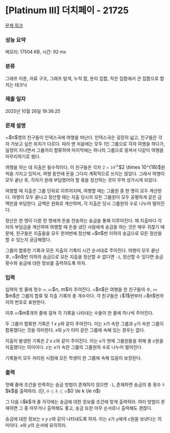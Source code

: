 # [Platinum III] 더치페이 - 21725 

[문제 링크](https://www.acmicpc.net/problem/21725) 

### 성능 요약

메모리: 17504 KB, 시간: 92 ms

### 분류

그래프 이론, 자료 구조, 그래프 탐색, 누적 합, 분리 집합, 작은 집합에서 큰 집합으로 합치는 테크닉

### 제출 일자

2025년 10월 26일 19:36:25

### 문제 설명

<p><mjx-container class="MathJax" jax="CHTML" style="font-size: 109%; position: relative;"> <mjx-math class="MJX-TEX" aria-hidden="true"><mjx-mi class="mjx-i"><mjx-c class="mjx-c1D45B TEX-I"></mjx-c></mjx-mi></mjx-math><mjx-assistive-mml unselectable="on" display="inline"><math xmlns="http://www.w3.org/1998/Math/MathML"><mi>n</mi></math></mjx-assistive-mml><span aria-hidden="true" class="no-mathjax mjx-copytext">$n$</span></mjx-container>명의 친구들이 인덱스국에 여행을 떠난다. 인덱스국은 굉장히 넓고, 친구들은 각자 가보고 싶은 위치가 다르다. 따라 맨 처음에는 모두 1인 그룹으로 각자 여행을 하다가, 일정이 지나면서 그룹끼리 합류하여 마지막에는 하나의 그룹으로 뭉쳐서 다같이 여행을 마무리하기로 했다.</p>

<p>여행을 하는 데 지출은 필수적이다. 이 친구들은 각자 <mjx-container class="MathJax" jax="CHTML" style="font-size: 109%; position: relative;"><mjx-math class="MJX-TEX" aria-hidden="true"><mjx-mn class="mjx-n"><mjx-c class="mjx-c32"></mjx-c></mjx-mn><mjx-mo class="mjx-n" space="3"><mjx-c class="mjx-cD7"></mjx-c></mjx-mo><mjx-msup space="3"><mjx-mn class="mjx-n"><mjx-c class="mjx-c31"></mjx-c><mjx-c class="mjx-c30"></mjx-c></mjx-mn><mjx-script style="vertical-align: 0.393em;"><mjx-texatom size="s" texclass="ORD"><mjx-mn class="mjx-n"><mjx-c class="mjx-c31"></mjx-c><mjx-c class="mjx-c38"></mjx-c></mjx-mn></mjx-texatom></mjx-script></mjx-msup></mjx-math><mjx-assistive-mml unselectable="on" display="inline"><math xmlns="http://www.w3.org/1998/Math/MathML"><mn>2</mn><mo>×</mo><msup><mn>10</mn><mrow data-mjx-texclass="ORD"><mn>18</mn></mrow></msup></math></mjx-assistive-mml><span aria-hidden="true" class="no-mathjax mjx-copytext">$2 \times 10^{18}$</span></mjx-container>원씩을 가지고 있어서, 여행 동안에 돈을 그다지 계획적으로 쓰지는 않았다. 그래서 여행이 모두 끝난 후, 각자가 원래 부담했어야 할 몫을 정산하는 것이 무척 성가시게 되었다.</p>

<p>여행할 때 지출은 그룹 단위로 이루어지며, 여행할 때는 그룹원 중 한 명이 모두 계산한다. 여행이 모두 끝나고 정산할 때는 지출 당시의 모든 그룹원이 모두 공평하게 같은 금액만큼 부담한다. 금액은 원화로 계산하며, 각 지출은 당시 그룹원의 수로 나누어 떨어진다.</p>

<p>정산은 한 명이 다른 한 명에게 돈을 전송하는 송금을 통해 이루어진다. 매 지출마다 각자의 부담금을 계산하여 여행할 때 돈을 냈던 사람에게 송금을 하는 것은 매우 귀찮기 때문에, 친구들은 지출들을 모두 한꺼번에 정산해 <mjx-container class="MathJax" jax="CHTML" style="font-size: 109%; position: relative;"><mjx-math class="MJX-TEX" aria-hidden="true"><mjx-mi class="mjx-i"><mjx-c class="mjx-c1D45B TEX-I"></mjx-c></mjx-mi></mjx-math><mjx-assistive-mml unselectable="on" display="inline"><math xmlns="http://www.w3.org/1998/Math/MathML"><mi>n</mi></math></mjx-assistive-mml><span aria-hidden="true" class="no-mathjax mjx-copytext">$n$</span></mjx-container>번 이하의 송금으로 모든 정산을 할 수 있는지 궁금해졌다.</p>

<p>그룹이 합류한 기록과 모든 지출의 기록이 시간 순서대로 주어진다. 여행이 모두 끝난 후, <mjx-container class="MathJax" jax="CHTML" style="font-size: 109%; position: relative;"><mjx-math class="MJX-TEX" aria-hidden="true"><mjx-mi class="mjx-i"><mjx-c class="mjx-c1D45B TEX-I"></mjx-c></mjx-mi></mjx-math><mjx-assistive-mml unselectable="on" display="inline"><math xmlns="http://www.w3.org/1998/Math/MathML"><mi>n</mi></math></mjx-assistive-mml><span aria-hidden="true" class="no-mathjax mjx-copytext">$n$</span></mjx-container>번 이하의 송금으로 모든 지출을 정산할 수 없다면 <code>-1</code>, 정산할 수 있다면 송금 횟수와 송금에 대한 정보를 출력하도록 하자.</p>

### 입력 

 <p>입력의 첫 줄에 정수 <mjx-container class="MathJax" jax="CHTML" style="font-size: 109%; position: relative;"><mjx-math class="MJX-TEX" aria-hidden="true"><mjx-mi class="mjx-i"><mjx-c class="mjx-c1D45B TEX-I"></mjx-c></mjx-mi><mjx-mo class="mjx-n"><mjx-c class="mjx-c2C"></mjx-c></mjx-mo><mjx-mi class="mjx-i" space="2"><mjx-c class="mjx-c1D45A TEX-I"></mjx-c></mjx-mi></mjx-math><mjx-assistive-mml unselectable="on" display="inline"><math xmlns="http://www.w3.org/1998/Math/MathML"><mi>n</mi><mo>,</mo><mi>m</mi></math></mjx-assistive-mml><span aria-hidden="true" class="no-mathjax mjx-copytext">$n, m$</span></mjx-container>이 주어진다. <mjx-container class="MathJax" jax="CHTML" style="font-size: 109%; position: relative;"><mjx-math class="MJX-TEX" aria-hidden="true"><mjx-mi class="mjx-i"><mjx-c class="mjx-c1D45B TEX-I"></mjx-c></mjx-mi></mjx-math><mjx-assistive-mml unselectable="on" display="inline"><math xmlns="http://www.w3.org/1998/Math/MathML"><mi>n</mi></math></mjx-assistive-mml><span aria-hidden="true" class="no-mathjax mjx-copytext">$n$</span></mjx-container>은 여행을 한 친구들의 수, <mjx-container class="MathJax" jax="CHTML" style="font-size: 109%; position: relative;"><mjx-math class="MJX-TEX" aria-hidden="true"><mjx-mi class="mjx-i"><mjx-c class="mjx-c1D45A TEX-I"></mjx-c></mjx-mi></mjx-math><mjx-assistive-mml unselectable="on" display="inline"><math xmlns="http://www.w3.org/1998/Math/MathML"><mi>m</mi></math></mjx-assistive-mml><span aria-hidden="true" class="no-mathjax mjx-copytext">$m$</span></mjx-container>은 그룹의 합류 및 지출 기록의 총 개수이다. 각 친구들은 <mjx-container class="MathJax" jax="CHTML" style="font-size: 109%; position: relative;"><mjx-math class="MJX-TEX" aria-hidden="true"><mjx-mn class="mjx-n"><mjx-c class="mjx-c31"></mjx-c></mjx-mn></mjx-math><mjx-assistive-mml unselectable="on" display="inline"><math xmlns="http://www.w3.org/1998/Math/MathML"><mn>1</mn></math></mjx-assistive-mml><span aria-hidden="true" class="no-mathjax mjx-copytext">$1$</span></mjx-container>번부터 <mjx-container class="MathJax" jax="CHTML" style="font-size: 109%; position: relative;"><mjx-math class="MJX-TEX" aria-hidden="true"><mjx-mi class="mjx-i"><mjx-c class="mjx-c1D45B TEX-I"></mjx-c></mjx-mi></mjx-math><mjx-assistive-mml unselectable="on" display="inline"><math xmlns="http://www.w3.org/1998/Math/MathML"><mi>n</mi></math></mjx-assistive-mml><span aria-hidden="true" class="no-mathjax mjx-copytext">$n$</span></mjx-container>번까지의 번호로 표현한다.</p>

<p>이후 <mjx-container class="MathJax" jax="CHTML" style="font-size: 109%; position: relative;"><mjx-math class="MJX-TEX" aria-hidden="true"><mjx-mi class="mjx-i"><mjx-c class="mjx-c1D45A TEX-I"></mjx-c></mjx-mi></mjx-math><mjx-assistive-mml unselectable="on" display="inline"><math xmlns="http://www.w3.org/1998/Math/MathML"><mi>m</mi></math></mjx-assistive-mml><span aria-hidden="true" class="no-mathjax mjx-copytext">$m$</span></mjx-container>개의 줄에 걸쳐 각 기록을 나타내는 수들이 한 줄에 하나씩 주어진다.</p>

<p>두 그룹이 합류한 기록은 <em>1 x y</em>와 같이 주어진다. 이는 <em>x</em>가 속한 그룹과 <em>y</em>가 속한 그룹이 합류했다는 것을 의미한다. <em>x</em>와 <em>y</em>가 이미 같은 그룹에 속해 있는 경우는 없다.</p>

<p>지출이 발생한 기록은 <em>2 x c</em>와 같이 주어진다. 이는 <em>x</em>가 현재 그룹원들을 위해 총 <em>c</em>원을 지출했다는 의미이다. <em>c</em>는 <em>x</em>가 속한 그룹의 그룹원의 수로 나누어 떨어진다.</p>

<p>기록들이 모두 처리된 시점에 모든 학생이 한 그룹에 속해 있음이 보장된다.</p>

### 출력 

 <p>첫째 줄에 조건을 만족하는 송금 방법이 존재하지 않으면 <code>-1</code>, 존재하면 송금의 총 횟수 <mjx-container class="MathJax" jax="CHTML" style="font-size: 109%; position: relative;"><mjx-math class="MJX-TEX" aria-hidden="true"><mjx-mi class="mjx-i"><mjx-c class="mjx-c1D458 TEX-I"></mjx-c></mjx-mi></mjx-math><mjx-assistive-mml unselectable="on" display="inline"><math xmlns="http://www.w3.org/1998/Math/MathML"><mi>k</mi></math></mjx-assistive-mml><span aria-hidden="true" class="no-mathjax mjx-copytext">$k$</span></mjx-container>를 출력하라. (단, <mjx-container class="MathJax" jax="CHTML" style="font-size: 109%; position: relative;"><mjx-math class="MJX-TEX" aria-hidden="true"><mjx-mn class="mjx-n"><mjx-c class="mjx-c30"></mjx-c></mjx-mn><mjx-mo class="mjx-n" space="4"><mjx-c class="mjx-c2264"></mjx-c></mjx-mo><mjx-mi class="mjx-i" space="4"><mjx-c class="mjx-c1D458 TEX-I"></mjx-c></mjx-mi><mjx-mo class="mjx-n" space="4"><mjx-c class="mjx-c2264"></mjx-c></mjx-mo><mjx-mi class="mjx-i" space="4"><mjx-c class="mjx-c1D45B TEX-I"></mjx-c></mjx-mi></mjx-math><mjx-assistive-mml unselectable="on" display="inline"><math xmlns="http://www.w3.org/1998/Math/MathML"><mn>0</mn><mo>≤</mo><mi>k</mi><mo>≤</mo><mi>n</mi></math></mjx-assistive-mml><span aria-hidden="true" class="no-mathjax mjx-copytext">$0 \le k \le n$</span></mjx-container>)</p>

<p>그 다음 <mjx-container class="MathJax" jax="CHTML" style="font-size: 109%; position: relative;"><mjx-math class="MJX-TEX" aria-hidden="true"><mjx-mi class="mjx-i"><mjx-c class="mjx-c1D458 TEX-I"></mjx-c></mjx-mi></mjx-math><mjx-assistive-mml unselectable="on" display="inline"><math xmlns="http://www.w3.org/1998/Math/MathML"><mi>k</mi></math></mjx-assistive-mml><span aria-hidden="true" class="no-mathjax mjx-copytext">$k$</span></mjx-container>개 줄 각각에는 송금에 대한 정보를 조건에 맞게 출력하라. 여러 방법이 존재하면 그 중 아무거나 출력해도 좋고, 송금 또한 아무 순서로나 출력해도 괜찮다.</p>

<p>송금에 대한 정보는 <em>x y c</em>와 같이 나타내도록 하자. 이는 <em>x</em>가 <em>y</em>에게 <em>c</em>원을 보낸다는 의미이다. <em>x</em>와 <em>y</em>의 순서에 유의하라.</p>

